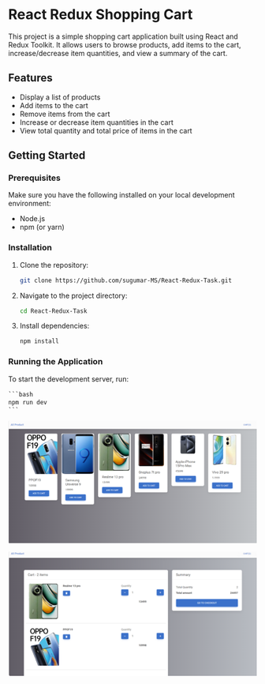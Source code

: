 # React Redux Shopping Cart

This project is a simple shopping cart application built using React and Redux Toolkit. It allows users to browse products, add items to the cart, increase/decrease item quantities, and view a summary of the cart.

## Features

- Display a list of products
- Add items to the cart
- Remove items from the cart
- Increase or decrease item quantities in the cart
- View total quantity and total price of items in the cart

## Getting Started

### Prerequisites

Make sure you have the following installed on your local development environment:

- Node.js
- npm (or yarn)

### Installation

1. Clone the repository:

    ```bash
    git clone https://github.com/sugumar-MS/React-Redux-Task.git
    ```

2. Navigate to the project directory:

    ```bash
    cd React-Redux-Task
    ```

3. Install dependencies:

    ```bash
    npm install
    ```

### Running the Application

To start the development server, run:

    ```bash
    npm run dev
    ```

![alt text](image.png)

![alt text](image-1.png)